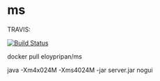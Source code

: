 # ms

TRAVIS:

[![Build Status](https://travis-ci.com/Eloypripan/ms.svg?branch=master)](https://travis-ci.com/Eloypripan/ms)


docker pull eloypripan/ms

java -Xm4x024M -Xms4024M -jar server.jar nogui
